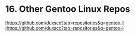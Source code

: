 # 16. Other Gentoo Linux Repos

[https://github.com/duxsco?tab=repositories&q=gentoo-](https://github.com/duxsco?tab=repositories&q=gentoo-)
